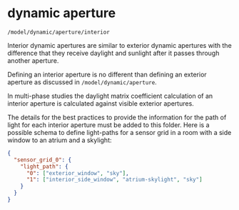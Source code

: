 # dynamic aperture

`/model/dynamic/aperture/interior`

Interior dynamic apertures are similar to exterior dynamic apertures with the difference
that they receive daylight and sunlight after it passes through another aperture.

Defining an interior aperture is no different than defining an exterior aperture as
discussed in `/model/dynamic/aperture`.

In multi-phase studies the daylight matrix coefficient calculation of an interior
aperture is calculated against visible exterior apertures.

The details for the best practices to provide the information for the path of light
for each interior aperture must be added to this folder. Here is a possible schema to
define light-paths for a sensor grid in a room with a side window to an atrium and a skylight:

```json
{
  "sensor_grid_0": {
    "light_path": {
      "0": ["exterior_window", "sky"],
      "1": ["interior_side_window", "atrium-skylight", "sky"]
    }
  }
}
```
